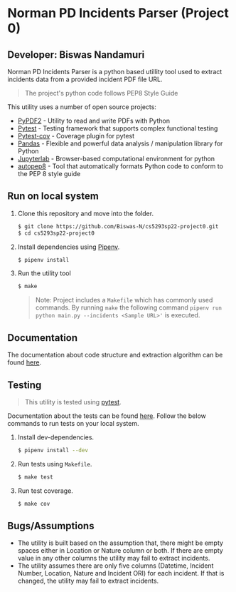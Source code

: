 # Norman PD Incidents Parser (Project 0)
## Developer: Biswas Nandamuri
Norman PD Incidents Parser is a python based utillity tool used to extract incidents data from a provided incident PDF file URL.

> The project's python code follows PEP8 Style Guide

This utility uses a number of open source projects:

* [PyPDF2](https://github.com/mstamy2/PyPDF2) - Utility to read and write PDFs with Python
* [Pytest](https://github.com/pytest-dev/pytest) - Testing framework that supports complex functional testing
* [Pytest-cov](https://github.com/pytest-dev/pytest-cov) - Coverage plugin for pytest
* [Pandas](https://github.com/pandas-dev/pandas) - Flexible and powerful data analysis / manipulation library for Python
* [Jupyterlab](https://github.com/jupyterlab/jupyterlab) - Browser-based computational environment for python
* [autopep8](https://github.com/hhatto/autopep8) - Tool that automatically formats Python code to conform to the PEP 8 style guide

## Run on local system
1. Clone this repository and move into the folder.
    ```sh
    $ git clone https://github.com/Biswas-N/cs5293sp22-project0.git
    $ cd cs5293sp22-project0
    ```
2. Install dependencies using [Pipenv](https://github.com/pypa/pipenv).
    ```sh
    $ pipenv install
    ``` 
3. Run the utility tool
    ```sh
    $ make
    ```
   > Note: Project includes a `Makefile` which has commonly used commands. By running `make` the following command `pipenv run python main.py --incidents <Sample URL>'` is executed.

## Documentation

The documentation about code structure and extraction algorithm can be found [here](./docs/Index.md).

## Testing

> This utility is tested using [pytest](https://github.com/pytest-dev/pytest). 

Documentation about the tests can be found [here](./docs/Testing.md). Follow the below commands to run tests on your local system.
1. Install dev-dependencies.
    ```sh
    $ pipenv install --dev
    ```
2. Run tests using `Makefile`.
    ```sh
    $ make test
    ```
3. Run test coverage.
    ```sh
    $ make cov
    ```

## Bugs/Assumptions
-  The utility is built based on the assumption that, there might be empty spaces either in Location or Nature column or both. If there are empty value in any other columns the utility may fail to extract incidents.
- The utility assumes there are only five columns (Datetime, Incident Number, Location, Nature and Incident ORI) for each incident. If that is changed, the utility may fail to extract incidents.